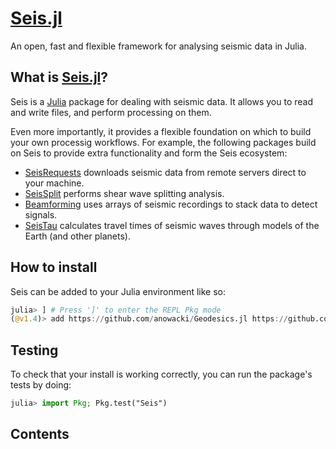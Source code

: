 # [Seis.jl](https://github.com/anowacki/Seis.jl)

An open, fast and flexible framework for analysing seismic data in Julia.


## What is [Seis.jl](https://github.com/anowacki/Seis.jl)?
Seis is a [Julia](https://julialang.org) package for dealing with
seismic data.  It allows you to read and write files, and perform
processing on them.

Even more importantly, it provides a flexible foundation on which to
build your own processig workflows.  For example, the following packages
build on Seis to provide extra functionality and form the Seis ecosystem:

- [SeisRequests](https://github.com/anowacki/SeisRequests.jl) downloads
  seismic data from remote servers direct to your machine.
- [SeisSplit](https://github.com/anowacki/SeisSplit.jl) performs shear
  wave splitting analysis.
- [Beamforming](https://github.com/anowacki/Beamforming.jl) uses arrays
  of seismic recordings to stack data to detect signals.
- [SeisTau](https://github.com/anowacki/SeisTau.jl) calculates travel times
  of seismic waves through models of the Earth (and other planets).

## How to install
Seis can be added to your Julia environment like so:

```julia
julia> ] # Press ']' to enter the REPL Pkg mode
(@v1.4)> add https://github.com/anowacki/Geodesics.jl https://github.com/anowacki/Seis.jl
```

## Testing
To check that your install is working correctly, you can run the package's
tests by doing:

```julia
julia> import Pkg; Pkg.test("Seis")
```

## Contents
```@contents
```
